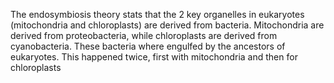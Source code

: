 The endosymbiosis theory stats that the 2 key organelles in eukaryotes (mitochondria and chloroplasts) are derived from bacteria. Mitochondria are derived from proteobacteria, while chloroplasts are derived from cyanobacteria.
These bacteria where engulfed by the ancestors of eukaryotes. This happened twice, first with mitochondria and then for chloroplasts 